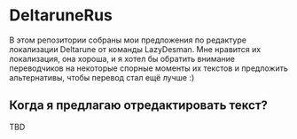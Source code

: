 # DeltaruneRus
В этом репозитории собраны мои предложения по редактуре локализации Deltarune от команды LazyDesman. Мне нравится их локализация, она хороша, и я хотел бы обратить внимание переводчиков на некоторые спорные моменты их текстов и предложить альтернативы, чтобы перевод стал ещё лучше :) 

## Когда я предлагаю отредактировать текст?
TBD
